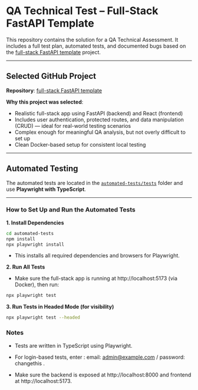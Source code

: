 # QA Technical Test – Full-Stack FastAPI Template

This repository contains the solution for a QA Technical Assessment. It includes a full test plan, automated tests, and documented bugs based on the [full-stack FastAPI template](https://github.com/fastapi/full-stack-fastapi-template) project.

---

## Selected GitHub Project

**Repository**: [full-stack FastAPI template](https://github.com/fastapi/full-stack-fastapi-template)

**Why this project was selected**:

- Realistic full-stack app using FastAPI (backend) and React (frontend)
- Includes user authentication, protected routes, and data manipulation (CRUD) — ideal for real-world testing scenarios
- Complex enough for meaningful QA analysis, but not overly difficult to set up
- Clean Docker-based setup for consistent local testing

---

## Automated Testing

The automated tests are located in the [`automated-tests/tests`](./automated-tests/tests) folder and use **Playwright with TypeScript**.

---

### How to Set Up and Run the Automated Tests

**1. Install Dependencies**

```bash
cd automated-tests
npm install
npx playwright install
```
- This installs all required dependencies and browsers for Playwright.

**2.  Run All Tests**

- Make sure the full-stack app is running at http://localhost:5173 (via Docker), then run:

```bash
npx playwright test
```

**3.  Run Tests in Headed Mode (for visibility)**

```bash
npx playwright test --headed
```

### Notes

- Tests are written in TypeScript using Playwright.

- For login-based tests, enter : email: admin@example.com / password: changethis .

- Make sure the backend is exposed at http://localhost:8000 and frontend at http://localhost:5173.